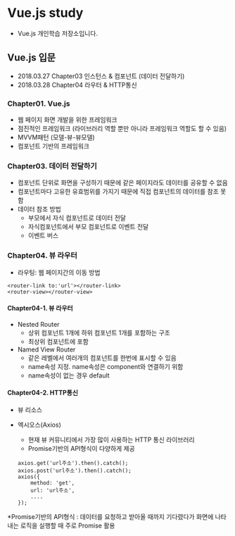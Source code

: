 # Vue.js study
- Vue.js 개인학습 저장소입니다.

## Vue.js 입문
- 2018.03.27 Chapter03 인스턴스 & 컴포넌트 (데이터 전달하기)
- 2018.03.28 Chapter04 라우터 & HTTP통신

### Chapter01. Vue.js
- 웹 페이지 화면 개발을 위한 프레임워크
- 점진적인 프레임워크 (라이브러리 역할 뿐만 아니라 프레임워크 역할도 할 수 있음)
- MVVM패턴 (모델-뷰-뷰모델)
- 컴포넌트 기반의 프레임워크

### Chapter03. 데이터 전달하기
- 컴포넌트 단위로 화면을 구성하기 때문에 같은 페이지라도 데이터를 공유할 수 없음
- 컴포넌트마다 고유한 유효범위를 가지기 때문에 직접 컴포넌트의 데이터를 참조 못함
- 데이터 참조 방법
    - 부모에서 자식 컴포넌트로 데이터 전달
    - 자식컴포넌트에서 부모 컴포넌트로 이벤트 전달
    - 이벤트 버스

### Chapter04. 뷰 라우터
- 라우팅: 웹 페이지간의 이동 방법
```
<router-link to:'url'></router-link>
<router-view></router-view>
```

#### Chapter04-1. 뷰 라우터
- Nested Router
    - 상위 컴포넌트 1개에 하위 컴포넌트 1개를 포함하는 구조
    - 최상위 컴포넌트에 <router-view>포함
- Named View Router
    - 같은 레벨에서 여러개의 컴포넌트를 한번에 표시할 수 있음
    - name속성 지정. name속성은 component와 연결하기 위함
    - name속성이 없는 경우 default

#### Chapter04-2. HTTP통신
- 뷰 리소스
- 엑시오스(Axios)
    - 현재 뷰 커뮤니티에서 가장 많이 사용하는 HTTP 통신 라이브러리
    - Promise기반의 API형식이 다양하게 제공

    ```
    axios.get('url주소').then().catch();
    axios.post('url주소').then().catch();
    axios({
        method: 'get',
        url: 'url주소',
        ....
    });
    ```

*Promise기반의 API형식
: 데이터를 요청하고 받아올 때까지 기다렸다가 화면에 나타내는 로직을 실행할 때 주로 Promise 활용